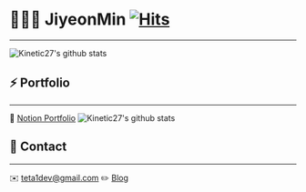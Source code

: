 # 👩🏻‍💻 JiyeonMin [![Hits](https://hits.seeyoufarm.com/api/count/incr/badge.svg?url=https%3A%2F%2Fgithub.com%2Fgjbae1212%2Fhit-counter&count_bg=%239589D1&title_bg=%23555555&icon=&icon_color=%23E7E7E7&title=hits&edge_flat=false)](https://hits.seeyoufarm.com)
---
![Kinetic27's github stats](https://github-readme-stats.vercel.app/api?username=ichbinmin2&show_icons=true&theme=dark)

## ⚡️ Portfolio 
---
📂 [Notion Portfolio](https://www.notion.so/Frontend-Developer-Min-Jiyeon-dfe3e06c458b4adfae57e0042351cfe1)
![Kinetic27's github stats](https://github-readme-stats.vercel.app/api?username=ichbinmin2&show_icons=true&theme=dark)

## 📌 Contact
---
✉️ teta1dev@gmail.com
✏️ [Blog](https://velog.io/@ichbinmin2)



